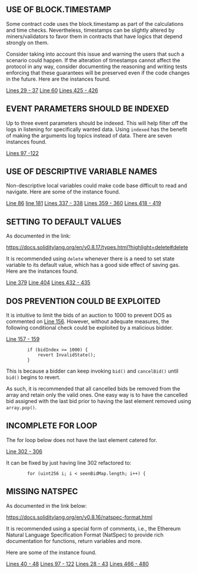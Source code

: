 ## USE OF BLOCK.TIMESTAMP
Some contract code uses the block.timestamp as part of the calculations and time checks. Nevertheless, timestamps can be slightly altered by miners/validators to favor them in contracts that have logics that depend strongly on them.

Consider taking into account this issue and warning the users that such a scenario could happen. If the alteration of timestamps cannot affect the protocol in any way, consider documenting the reasoning and writing tests enforcing that these guarantees will be preserved even if the code changes in the future. Here are the instances found.

[Lines 29 - 37](https://github.com/code-423n4/2022-11-size/blob/main/src/SizeSealed.sol#L29-L37)
[Line 60](https://github.com/code-423n4/2022-11-size/blob/main/src/SizeSealed.sol#L60)
[Lines 425 - 426](https://github.com/code-423n4/2022-11-size/blob/main/src/SizeSealed.sol#L425-L426)

## EVENT PARAMETERS SHOULD BE INDEXED
Up to three event parameters should be indexed. This will help filter off the logs in listening for specifically wanted data. Using `indexed` has the benefit of making the arguments log topics instead of data. There are seven instances found.

[Lines 97 -122](https://github.com/code-423n4/2022-11-size/blob/main/src/interfaces/ISizeSealed.sol#L97-L122)

## USE OF DESCRIPTIVE VARIABLE NAMES
Non-descriptive local variables could make code base difficult to read and navigate. Here are some of the instance found.

[Line 86](https://github.com/code-423n4/2022-11-size/blob/main/src/SizeSealed.sol#L86)
[line 181](https://github.com/code-423n4/2022-11-size/blob/main/src/SizeSealed.sol#L181)
[Lines 337 - 338](https://github.com/code-423n4/2022-11-size/blob/main/src/SizeSealed.sol#L337-L338)
[Lines 359 - 360](https://github.com/code-423n4/2022-11-size/blob/main/src/SizeSealed.sol#L359-L360)
[Lines 418 - 419](https://github.com/code-423n4/2022-11-size/blob/main/src/SizeSealed.sol#L418-L419)

## SETTING TO DEFAULT VALUES
As documented in the link:

https://docs.soliditylang.org/en/v0.8.17/types.html?highlight=delete#delete

It is recommended using `delete` whenever there is a need to set state variable to its default value, which has a good side effect of saving gas. Here are the instances found.

[Line 379](https://github.com/code-423n4/2022-11-size/blob/main/src/SizeSealed.sol#L379)
[Line 404](https://github.com/code-423n4/2022-11-size/blob/main/src/SizeSealed.sol#L404)
[Lines 432 - 435](https://github.com/code-423n4/2022-11-size/blob/main/src/SizeSealed.sol#L432-L435)

## DOS PREVENTION COULD BE EXPLOITED
It is intuitive to limit the bids of an auction to 1000 to prevent DOS as commented on [Line 156](https://github.com/code-423n4/2022-11-size/blob/main/src/SizeSealed.sol#L156). However, without adequate measures, the following conditional check could be exploited by a malicious bidder.

[Line 157 - 159](https://github.com/code-423n4/2022-11-size/blob/main/src/SizeSealed.sol#L157-L159)

```
        if (bidIndex >= 1000) {
            revert InvalidState();
        }
```
This is because a bidder can keep invoking `bid()` and `cancelBid()` until `bid()` begins to revert.

As such, it is recommended that all cancelled bids be removed from the array and retain only the valid ones. One easy way is to have the cancelled bid assigned with the last bid prior to having the last element removed using `array.pop()`. 

## INCOMPLETE FOR LOOP
The for loop below does not have the last element catered for.

[Line 302 - 306](https://github.com/code-423n4/2022-11-size/blob/main/src/SizeSealed.sol#L302-L306)

It can be fixed by just having line 302 refactored to:

```
        for (uint256 i; i < seenBidMap.length; i++) {
```
## MISSING NATSPEC
As documented in the link below:

https://docs.soliditylang.org/en/v0.8.16/natspec-format.html

It is recommended using a special form of comments, i.e., the Ethereum Natural Language Specification Format (NatSpec) to provide rich documentation for functions, return variables and more.

Here are some of the instance found.

[Lines 40 - 48](https://github.com/code-423n4/2022-11-size/blob/main/src/interfaces/ISizeSealed.sol#L40-L48)
[Lines 97 - 122](https://github.com/code-423n4/2022-11-size/blob/main/src/interfaces/ISizeSealed.sol#L97-L122)
[Lines 28 - 43](https://github.com/code-423n4/2022-11-size/blob/main/src/SizeSealed.sol#L28-L43)
[Lines 466 - 480](https://github.com/code-423n4/2022-11-size/blob/main/src/SizeSealed.sol#L466-L480)

